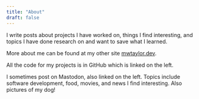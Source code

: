 ```yaml
---
title: "About"
draft: false
---
```


I write posts about projects I have worked on, things I find interesting, and topics I have done research on and want
to save what I learned.

More about me can be found at my other site [mwtaylor.dev](mwtaylor.dev).

All the code for my projects is in GitHub which is linked on the left.

I sometimes post on Mastodon, also linked on the left. Topics include software development, food, movies, and news I 
find interesting. Also pictures of my dog!
